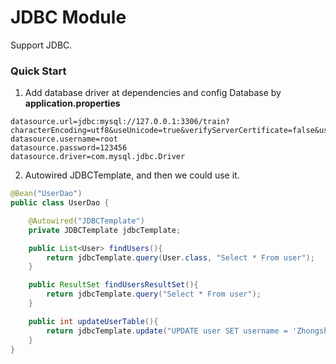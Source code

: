 # JDBC Module
Support JDBC.

### Quick Start
1. Add database driver at dependencies and config Database by **application.properties**
```properties
datasource.url=jdbc:mysql://127.0.0.1:3306/train?characterEncoding=utf8&useUnicode=true&verifyServerCertificate=false&useSSL=false&requireSSL=false
datasource.username=root
datasource.password=123456
datasource.driver=com.mysql.jdbc.Driver
```
2. Autowired JDBCTemplate, and then we could use it.
```java
@Bean("UserDao")
public class UserDao {

    @Autowired("JDBCTemplate")
    private JDBCTemplate jdbcTemplate;

    public List<User> findUsers(){
        return jdbcTemplate.query(User.class, "Select * From user");
    }

    public ResultSet findUsersResultSet(){
        return jdbcTemplate.query("Select * From user");
    }

    public int updateUserTable(){
        return jdbcTemplate.update("UPDATE user SET username = 'Zhongshan'");
    }
}
```